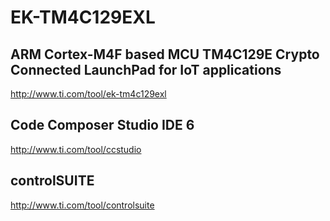 # EK-TM4C129EXL

## ARM Cortex-M4F based MCU TM4C129E Crypto Connected LaunchPad for IoT applications
http://www.ti.com/tool/ek-tm4c129exl

## Code Composer Studio IDE 6 
http://www.ti.com/tool/ccstudio

## controlSUITE 
http://www.ti.com/tool/controlsuite
